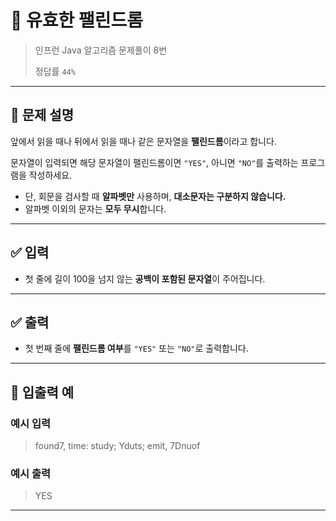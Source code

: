# 🧮 유효한 팰린드롬

> 인프런 Java 알고리즘 문제풀이 8번
>
> 정답률 `44%`

---

## 📌 문제 설명

앞에서 읽을 때나 뒤에서 읽을 때나 같은 문자열을 **팰린드롬**이라고 합니다.

문자열이 입력되면 해당 문자열이 팰린드롬이면 `"YES"`, 아니면 `"NO"`를 출력하는 프로그램을 작성하세요.

- 단, 회문을 검사할 때 **알파벳만** 사용하며, **대소문자는 구분하지 않습니다.**
- 알파벳 이외의 문자는 **모두 무시**합니다.

---

## ✅ 입력

- 첫 줄에 길이 100을 넘지 않는 **공백이 포함된 문자열**이 주어집니다.

---

## ✅ 출력

- 첫 번째 줄에 **팰린드롬 여부**를 `"YES"` 또는 `"NO"`로 출력합니다.

---

## 🧾 입출력 예

### 예시 입력
> found7, time: study; Yduts; emit, 7Dnuof

### 예시 출력
> YES

---
